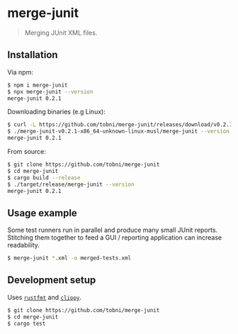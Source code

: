# merge-junit
> Merging JUnit XML files.

## Installation

Via npm:
```sh
$ npm i merge-junit
$ npx merge-junit --version
merge-junit 0.2.1
```

Downloading binaries (e.g Linux):
```sh
$ curl -L https://github.com/tobni/merge-junit/releases/download/v0.2.1/merge-junit-v0.2.1-x86_64-unknown-linux-musl.tar.gz | tar -xz
$ ./merge-junit-v0.2.1-x86_64-unknown-linux-musl/merge-junit --version
merge-junit 0.2.1
```

From source:
```sh
$ git clone https://github.com/tobni/merge-junit
$ cd merge-junit
$ cargo build --release
$ ./target/release/merge-junit --version
merge-junit 0.2.1
```

## Usage example

Some test runners run in parallel and produce many small JUnit reports.
Stitching them together to feed a GUI / reporting application can increase readability.

```sh
$ merge-junit *.xml -o merged-tests.xml
```

## Development setup

Uses [`rustfmt`](https://github.com/rust-lang/rustfmt) and [`clippy`](https://github.com/rust-lang/rust-clippy).

```sh
$ git clone https://github.com/tobni/merge-junit
$ cd merge-junit
$ cargo test
```
